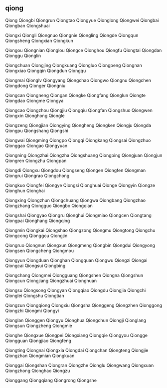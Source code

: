 qiong
---

Qiong Qiongbi Qiongrun Qiongtao Qiongyue Qionglong Qiongwei Qiongbai Qiongban Qiongshuai

Qiongxi Qiongli Qiongnuo Qiongnie Qiongling Qiongde Qiongqun Qiongsheng Qiongxian Qiongkun

Qiongou Qiongnian Qionglou Qiongce Qionghou Qiongfu Qiongtai Qiongdan Qionggu Qionglin

Qiongchuan Qiongjing Qiongkuang Qiongluo Qiongpeng Qiongnan Qiongxiao Qiongqin Qiongdun Qiongqu

Qiongmai Qionglv Qiongyang Qiongchao Qiongwo Qiongnu Qiongchen Qiongdong Qionger Qiongniu

Qiongcan Qiongneng Qiongan Qiongke Qiongfang Qionglun Qiongte Qiongdao Qiongme Qiongya

Qiongcao Qiongzhou Qiongjiu Qiongqiu Qiongfan Qiongshuo Qiongwen Qiongxin Qionghong Qiongle

Qiongzeng Qiongjian Qiongying Qiongheng Qiongken Qiongju Qiongda Qiongpu Qiongshang Qiongshi

Qiongwai Qiongming Qiongpo Qiongqi Qiongkang Qiongsai Qiongzhuo Qionggao Qiongao Qiongyuan

Qiongning Qiongzhai Qiongzha Qiongshuang Qiongping Qiongjuan Qiongjun Qiongren Qiongzhu Qiongpan

Qiongdi Qiongxu Qiongdou Qiongseng Qiongen Qiongfen Qiongman Qiongrui Qiongrao Qiongchong

Qiongkuo Qiongfei Qiongye Qiongsi Qionghuai Qionge Qiongyin Qiongze Qionghun Qionghai

Qiongxing Qiongzhun Qiongchuang Qiongwa Qiongbang Qiongzhao Qiongzhang Qiongguo Qiongbo   Qiongqian

Qiongshai Qiongyao Qiongru Qionghui Qiongmiao Qiongcen Qiongtang Qiongpai Qionghang Qiongqing

Qiongmin Qiongkai Qiongshao Qiongzong Qiongmu Qiongtong Qiongchu Qiongcong Qionggou Qiongjin

Qiongruo Qiongnun Qiongxun Qiongmeng Qiongbin Qiongdui Qiongyong Qiongsen Qiongcheng Qiongmou

Qiongyun Qiongduan Qionghan Qiongquan Qiongwu Qiongzi Qiongai Qiongcai Qiongsui Qiongbing

Qiongchang Qiongmei Qiongguang Qiongshen Qiongna Qiongshun Qiongcun Qiongjiang Qiongzhuai Qionghuan

Qiongsu Qiongsong Qiongyan Qiongqiao Qiongdu Qiongjia Qiongchi Qionglei Qiongshu Qiongtian

Qiongzun Qiongqiong Qiongxiu Qiongsha Qionggeng Qiongzhen Qionggong Qiongzhi Qiongmi Qiongyi

Qionglan Qionggen Qiongyu Qionghua Qiongchun Qiongji Qionglang Qiongsun Qiongzheng Qiongmie

Qionghe Qiongxue Qiongpei Qiongxiang Qiongqie Qiongyou Qiongge Qiongguan Qiongjiao Qiongfeng

Qiongting Qiongnai Qiongxia Qiongdai Qiongchan Qiongteng Qiongjie Qiongzhan Qiongmian Qiongkuan

Qionggai Qiongshan Qiongran Qiongzhe Qionglu Qiongwang Qiongxuan Qiongzhong Qionghao Qiongzu

Qionggang Qiongqiang Qiongrong Qiongshe 